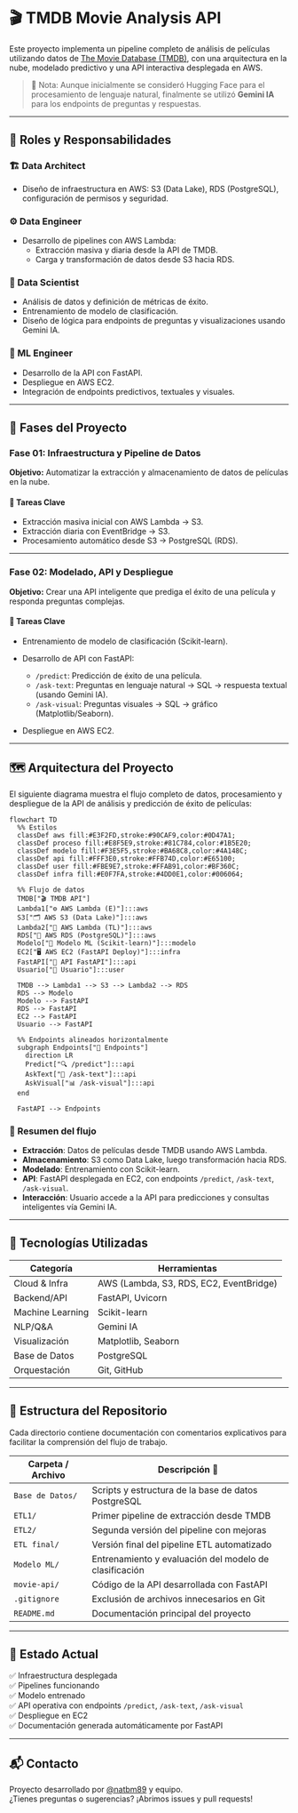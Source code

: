 # 🎬 TMDB Movie Analysis API

Este proyecto implementa un pipeline completo de análisis de películas utilizando datos de [The Movie Database (TMDB)](https://www.themoviedb.org/), con una arquitectura en la nube, modelado predictivo y una API interactiva desplegada en AWS.

> 🧠 Nota: Aunque inicialmente se consideró Hugging Face para el procesamiento de lenguaje natural, finalmente se utilizó **Gemini IA** para los endpoints de preguntas y respuestas.

---

## 👥 Roles y Responsabilidades

### 🏗️ Data Architect
- Diseño de infraestructura en AWS: S3 (Data Lake), RDS (PostgreSQL), configuración de permisos y seguridad.

### ⚙️ Data Engineer
- Desarrollo de pipelines con AWS Lambda:
  - Extracción masiva y diaria desde la API de TMDB.
  - Carga y transformación de datos desde S3 hacia RDS.

### 🔬 Data Scientist
- Análisis de datos y definición de métricas de éxito.
- Entrenamiento de modelo de clasificación.
- Diseño de lógica para endpoints de preguntas y visualizaciones usando Gemini IA.

### 🚀 ML Engineer
- Desarrollo de la API con FastAPI.
- Despliegue en AWS EC2.
- Integración de endpoints predictivos, textuales y visuales.

---

## 📝 Fases del Proyecto

### **Fase 01: Infraestructura y Pipeline de Datos**

**Objetivo:** Automatizar la extracción y almacenamiento de datos de películas en la nube.

#### 🔧 Tareas Clave
- Extracción masiva inicial con AWS Lambda → S3.
- Extracción diaria con EventBridge → S3.
- Procesamiento automático desde S3 → PostgreSQL (RDS).

---

### **Fase 02: Modelado, API y Despliegue**

**Objetivo:** Crear una API inteligente que prediga el éxito de una película y responda preguntas complejas.

#### 🔧 Tareas Clave
- Entrenamiento de modelo de clasificación (Scikit-learn).
- Desarrollo de API con FastAPI:
  - `/predict`: Predicción de éxito de una película.
  - `/ask-text`: Preguntas en lenguaje natural → SQL → respuesta textual (usando Gemini IA).
  - `/ask-visual`: Preguntas visuales → SQL → gráfico (Matplotlib/Seaborn).

- Despliegue en AWS EC2.

---

## 🗺️ Arquitectura del Proyecto

El siguiente diagrama muestra el flujo completo de datos, procesamiento y despliegue de la API de análisis y predicción de éxito de películas:

```mermaid
flowchart TD
  %% Estilos
  classDef aws fill:#E3F2FD,stroke:#90CAF9,color:#0D47A1;
  classDef proceso fill:#E8F5E9,stroke:#81C784,color:#1B5E20;
  classDef modelo fill:#F3E5F5,stroke:#BA68C8,color:#4A148C;
  classDef api fill:#FFF3E0,stroke:#FFB74D,color:#E65100;
  classDef user fill:#FBE9E7,stroke:#FFAB91,color:#BF360C;
  classDef infra fill:#E0F7FA,stroke:#4DD0E1,color:#006064;

  %% Flujo de datos
  TMDB["🎬 TMDB API"]
  Lambda1["⚙️ AWS Lambda (E)"]:::aws
  S3["🗂️ AWS S3 (Data Lake)"]:::aws
  Lambda2["🔄 AWS Lambda (TL)"]:::aws
  RDS["🐘 AWS RDS (PostgreSQL)"]:::aws
  Modelo["🧠 Modelo ML (Scikit-learn)"]:::modelo
  EC2["🖥️ AWS EC2 (FastAPI Deploy)"]:::infra
  FastAPI["🚀 API FastAPI"]:::api
  Usuario["👤 Usuario"]:::user

  TMDB --> Lambda1 --> S3 --> Lambda2 --> RDS
  RDS --> Modelo
  Modelo --> FastAPI
  RDS --> FastAPI
  EC2 --> FastAPI
  Usuario --> FastAPI

  %% Endpoints alineados horizontalmente
  subgraph Endpoints["📡 Endpoints"]
    direction LR
    Predict["🔍 /predict"]:::api
    AskText["📨 /ask-text"]:::api
    AskVisual["📊 /ask-visual"]:::api
  end

  FastAPI --> Endpoints
```

### 🔎 Resumen del flujo

- **Extracción**: Datos de películas desde TMDB usando AWS Lambda.
- **Almacenamiento**: S3 como Data Lake, luego transformación hacia RDS.
- **Modelado**: Entrenamiento con Scikit-learn.
- **API**: FastAPI desplegada en EC2, con endpoints `/predict`, `/ask-text`, `/ask-visual`.
- **Interacción**: Usuario accede a la API para predicciones y consultas inteligentes vía Gemini IA.

---

## 🚀 Tecnologías Utilizadas

| Categoría         | Herramientas                          |
|-------------------|---------------------------------------|
| Cloud & Infra     | AWS (Lambda, S3, RDS, EC2, EventBridge) |
| Backend/API       | FastAPI, Uvicorn                      |
| Machine Learning  | Scikit-learn                          |
| NLP/Q&A           | Gemini IA                             |
| Visualización     | Matplotlib, Seaborn                   |
| Base de Datos     | PostgreSQL                            |
| Orquestación      | Git, GitHub                           |

---

## 📂 Estructura del Repositorio

Cada directorio contiene documentación con comentarios explicativos para facilitar la comprensión del flujo de trabajo.

| Carpeta / Archivo     | Descripción 📌                          |
|-----------------------|-----------------------------------------|
| `Base de Datos/`      | Scripts y estructura de la base de datos PostgreSQL |
| `ETL1/`               | Primer pipeline de extracción desde TMDB |
| `ETL2/`               | Segunda versión del pipeline con mejoras |
| `ETL final/`          | Versión final del pipeline ETL automatizado |
| `Modelo ML/`          | Entrenamiento y evaluación del modelo de clasificación |
| `movie-api/`          | Código de la API desarrollada con FastAPI |
| `.gitignore`          | Exclusión de archivos innecesarios en Git |
| `README.md`           | Documentación principal del proyecto |

---

## 📌 Estado Actual

✅ Infraestructura desplegada  
✅ Pipelines funcionando  
✅ Modelo entrenado  
✅ API operativa con endpoints `/predict`, `/ask-text`, `/ask-visual`  
✅ Despliegue en EC2  
✅ Documentación generada automáticamente por FastAPI

---

## 📬 Contacto

Proyecto desarrollado por [@natbm89](https://github.com/natbm89) y equipo.  
¿Tienes preguntas o sugerencias? ¡Abrimos issues y pull requests!
